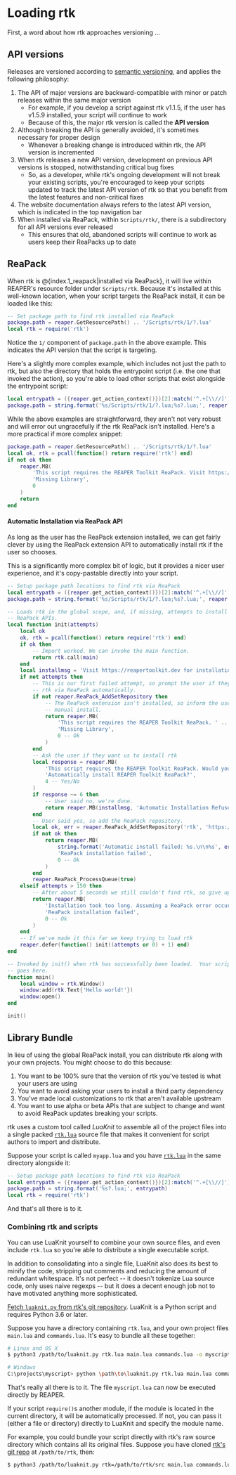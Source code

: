 # Loading rtk

First, a word about how rtk approaches versioning ...
## API versions


Releases are versioned according to [semantic
versioning](https://en.wikipedia.org/wiki/Software_versioning), and applies the following
philosophy:

 1. The API of major versions are backward-compatible with minor or patch releases within the same major version
    * For example, if you develop a script against rtk v1.1.5, if the user has v1.5.9 installed, your script will continue to work
    * Because of this, the major rtk version is called the **API version**
 1. Although breaking the API is generally avoided, it's sometimes necessary for proper design
    * Whenever a breaking change is introduced within rtk, the API version is incremented
 1. When rtk releases a new API version, development on previous API versions is stopped, notwithstanding critical bug fixes
    * So, as a developer, while rtk's ongoing development will not break your existing scripts, you're encouraged to keep your scripts updated to track the latest API version of rtk so that you benefit from the latest features and non-critical fixes
 1. The website documentation always refers to the latest API version, which is indicated in the top navigation bar
 1. When installed via ReaPack, within `Scripts/rtk/`, there is a subdirectory for all API versions ever released
    * This ensures that old, abandoned scripts will continue to work as users keep their ReaPacks up to date

## ReaPack

When rtk is @{index.1_reapack|installed via ReaPack}, it will live within REAPER's
resource folder under `Scripts/rtk`.  Because it's installed at this well-known location, when your script targets the ReaPack install, it can be loaded like this:

```lua
-- Set package path to find rtk installed via ReaPack
package.path = reaper.GetResourcePath() .. '/Scripts/rtk/1/?.lua'
local rtk = require('rtk')
```

Notice the `1/` component of `package.path` in the above example. This indicates the API
version that the script is targeting.


Here's a slightly more complex example, which includes not just the path to rtk, but also
the directory that holds the entrypoint script (i.e. the one that invoked the action), so
you're able to load other scripts that exist alongside the entrypoint script:


```lua
local entrypath = ({reaper.get_action_context()})[2]:match('^.+[\\//]')
package.path = string.format('%s/Scripts/rtk/1/?.lua;%s?.lua;', reaper.GetResourcePath(), entrypath)
```

While the above examples are straightforward, they aren't not very robust and will error
out ungracefully if the rtk ReaPack isn't installed.  Here's a more practical if more
complex snippet:

```lua
package.path = reaper.GetResourcePath() .. '/Scripts/rtk/1/?.lua'
local ok, rtk = pcall(function() return require('rtk') end)
if not ok then
    reaper.MB(
        'This script requires the REAPER Toolkit ReaPack. Visit https://reapertoolkit.dev for instructions.',
        'Missing Library',
        0
    )
    return
end
```

#### Automatic Installation via ReaPack API

As long as the user has the ReaPack extension installed, we can get fairly clever by using
the ReaPack extension API to automatically install rtk if the user so chooses.

This is a significantly more complex bit of logic, but it provides a nicer user experience,
and it's copy-pastable directly into your script.

```lua
-- Setup package path locations to find rtk via ReaPack
local entrypath = ({reaper.get_action_context()})[2]:match('^.+[\\//]')
package.path = string.format('%s/Scripts/rtk/1/?.lua;%s?.lua;', reaper.GetResourcePath(), entrypath)

-- Loads rtk in the global scope, and, if missing, attempts to install using
-- ReaPack APIs.
local function init(attempts)
    local ok
    ok, rtk = pcall(function() return require('rtk') end)
    if ok then
        -- Import worked. We can invoke the main function.
        return rtk.call(main)
    end
    local installmsg = 'Visit https://reapertoolkit.dev for installation instructions.'
    if not attempts then
        -- This is our first failed attempt, so prompt the user if they want us to install
        -- rtk via ReaPack automatically.
        if not reaper.ReaPack_AddSetRepository then
            -- The ReaPack extension isn't installed, so inform the user they need to do a
            -- manual install.
            return reaper.MB(
                'This script requires the REAPER Toolkit ReaPack. ' .. installmsg,
                'Missing Library',
                0 -- Ok
            )
        end
        -- Ask the user if they want us to install rtk
        local response = reaper.MB(
            'This script requires the REAPER Toolkit ReaPack. Would you like to automatically install it?',
            'Automatically install REAPER Toolkit ReaPack?',
            4 -- Yes/No
        )
        if response ~= 6 then
            -- User said no, we're done.
            return reaper.MB(installmsg, 'Automatic Installation Refused', 0)
        end
        -- User said yes, so add the ReaPack repository.
        local ok, err = reaper.ReaPack_AddSetRepository('rtk', 'https://reapertoolkit.dev/index.xml', true, 1)
        if not ok then
            return reaper.MB(
                string.format('Automatic install failed: %s.\n\n%s', err, installmsg),
                'ReaPack installation failed',
                0 -- Ok
            )
        end
        reaper.ReaPack_ProcessQueue(true)
    elseif attempts > 150 then
        -- After about 5 seconds we still couldn't find rtk, so give up.
        return reaper.MB(
            'Installation took too long. Assuming a ReaPack error occurred and giving up. ' .. installmsg,
            'ReaPack installation failed',
            0 -- Ok
        )
    end
    -- If we've made it this far we keep trying to load rtk
    reaper.defer(function() init((attempts or 0) + 1) end)
end

-- Invoked by init() when rtk has successfully been loaded.  Your script's main content
-- goes here.
function main()
    local window = rtk.Window()
    window:add(rtk.Text{'Hello world!'})
    window:open()
end

init()
```


## Library Bundle

In lieu of using the global ReaPack install, you can distribute rtk along with your own
projects.  You might choose to do this because:

  1. You want to be 100% sure that the version of rtk you've tested is what your users are using
  2. You want to avoid asking your users to install a third party dependency
  3. You've made local customizations to rtk that aren't available upstream
  4. You want to use alpha or beta APIs that are subject to change and want to avoid ReaPack
     updates breaking your scripts.

rtk uses a custom tool called *LuaKnit* to assemble all of the project files into a single
packed [`rtk.lua`](https://reapertoolkit.dev/rtk.lua) source file that makes it convenient
for script authors to import and distribute.

Suppose your script is called `myapp.lua` and you have
[`rtk.lua`](https://reapertoolkit.dev/rtk.lua) in the same directory alongside it:

```lua
-- Setup package path locations to find rtk via ReaPack
local entrypath = ({reaper.get_action_context()})[2]:match('^.+[\\//]')
package.path = string.format('%s?.lua;', entrypath)
local rtk = require('rtk')
```

And that's all there is to it.

### Combining rtk and scripts

You can use LuaKnit yourself to combine your own source files, and even include
`rtk.lua` so you're able to distribute a single executable script.

In addition to consolidating into a single file, LuaKnit also does its best to minify
the code, stripping out comments and reducing the amount of redundant whitespace.  It's
not perfect -- it doesn't tokenize Lua source code, only uses naive regexps -- but it
does a decent enough job not to have motivated anything more sophisticated.

[Fetch `luaknit.py` from rtk's git
repository](https://raw.githubusercontent.com/jtackaberry/rtk/master/tools/luaknit.py).
LuaKnit is a Python script and requires Python 3.6 or later.

Suppose you have a directory containing `rtk.lua`, and your own project files `main.lua`
and `commands.lua`.  It's easy to bundle all these together:

```bash
# Linux and OS X
$ python3 /path/to/luaknit.py rtk.lua main.lua commands.lua -o myscript.lua

# Windows
C:\projects\myscript> python \path\to\luaknit.py rtk.lua main.lua commands.lua -o myscript.lua
```

That's really all there is to it.  The file `myscript.lua` can now be executed directly by
REAPER.

If your script `require()`s another module, if the module is located in the current
directory, it will be automatically processed.  If not, you can pass it (either a
file or directory) directly to LuaKnit and specify the module name.

For example, you could bundle your script directly with rtk's raw source directory which
contains all its original files.  Suppose you have cloned [rtk's git repo](https://github.com/jtackaberry/rtk)
at `/path/to/rtk`, then:

```bash
$ python3 /path/to/luaknit.py rtk=/path/to/rtk/src main.lua commands.lua -o myscript.lua
```
